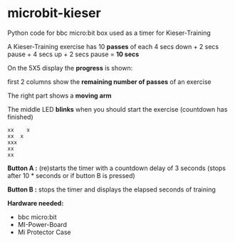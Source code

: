# microbit-kieser
Python code for bbc micro:bit box used as a timer for Kieser-Training


A Kieser-Training exercise has 10 **passes** of each  4 secs down + 2 secs pause + 4 secs up + 2 secs pause = **10 secs** 


On the 5X5 display the **progress** is shown:

first 2 columns show the **remaining number of passes** of an exercise

The right part shows a **moving arm**

The middle LED **blinks** when you should start the exercise (countdown has finished)

    xx    x
    xx  x 
    xxx
    xx
    xx 

**Button A :** (re)starts the timer with a countdown delay of 3 seconds 
           (stops after 10 * seconds or if button B is pressed)

**Button B :** stops the timer and displays the elapsed seconds of training

**Hardware needed:**
* bbc micro:bit
* MI-Power-Board
* Mi Protector Case
